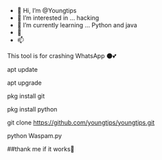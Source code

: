- 👋 Hi, I’m @Youngtips
- 👀 I’m interested in ... hacking
- 🌱 I’m currently learning ... Python and java
- 💞️ 
- 📫 

This tool is for crashing WhatsApp 🌑💕

apt update


apt upgrade

pkg install git

pkg install python

git clone https://github.com/youngtips/youngtips.git

python Waspam.py



##thank me if it works🥺
